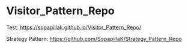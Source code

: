 # Visitor_Pattern_Repo
Test: https://sopapillak.github.io/Visitor_Pattern_Repo/

Strategy Pattern: https://github.com/SopapillaK/Strategy_Pattern_Repo
